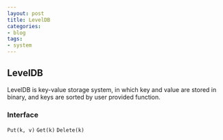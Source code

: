 ```yaml
---
layout: post
title: LevelDB
categories:
- blog
tags:
- system
---
```


## LevelDB
LevelDB is key-value storage system, in which key and value are stored in binary, and keys are sorted by user provided function.

### Interface
`Put(k, v)`
`Get(k)`
`Delete(k)`


